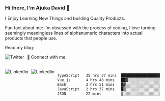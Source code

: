 ### Hi there, I'm Ajuka David 🥷

I Enjoy Learning New Things and building Quality Products.

Fun fact about me: I'm obsessed with the process of coding, I love turning seemingly meaningless lines of alphanumeric characters into actual products that people use.

Read my blog:

<a href="https://tobit.hashnode.dev/"> <img src="https://img.shields.io/badge/Hashnode-2962FF?style=for-the-badge&logo=hashnode&logoColor=white"
     alt="Twitter"
     style="float: left; margin-right: 10px;" /> </a>


📱 Connect with me: 

<br />
<a href="https://www.linkedin.com/in/david-ajuka-630660144/"> <img src="https://img.shields.io/badge/LinkedIn-0077B5?style=for-the-badge&logo=linkedin&logoColor=white"
     alt="LinkedIin"
     style="float: left; margin-right: 10px;" /> </a> <a href="mailto:ajuka.zephiniah@gmail.com"> <img src="https://img.shields.io/badge/Gmail-D14836?style=for-the-badge&logo=gmail&logoColor=white"
     alt="LinkedIin"
     style="float: left; margin-right: 10px;" /> </a>
     

<!--START_SECTION:waka-->

```txt
TypeScript   35 hrs 37 mins  ███████████████████▒░░░░░   76.75 %
Vue.js       4 hrs 48 mins   ██▓░░░░░░░░░░░░░░░░░░░░░░   10.35 %
Bash         2 hrs 51 mins   █▓░░░░░░░░░░░░░░░░░░░░░░░   06.16 %
JavaScript   2 hrs 37 mins   █▒░░░░░░░░░░░░░░░░░░░░░░░   05.66 %
JSON         22 mins         ▒░░░░░░░░░░░░░░░░░░░░░░░░   00.81 %
```

<!--END_SECTION:waka-->
